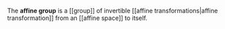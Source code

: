 The **affine group** is a [[group]] of invertible [[affine transformations|affine transformation]] from an [[affine space]] to itself.
